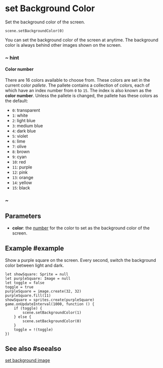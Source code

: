 # set Background Color

Set the background color of the screen.

```sig
scene.setBackgroundColor(0)
```

You can set the background color of the screen at anytime. The background color is always behind other images shown on the screen.

### ~ hint

#### Color number

There are 16 colors available to choose from. These colors are set in the current color _pallete_.
The pallete contains a collection of colors, each of which have an index number from `0` to `15`. The index
is also known as the **color number**. Unless the pallete is changed, the pallete has these colors as the
default:

* `0`: transparent
* `1`: white
* `2`: light blue
* `3`: medium blue
* `4`: dark blue
* `5`: violet
* `6`: lime
* `7`: olive
* `8`: brown
* `9`: cyan
* `10`: red
* `11`: purple
* `12`: pink
* `13`: orange
* `14`: yellow
* `15`: black

### ~

## Parameters

* **color**: the [number](/types/number) for the color to set as the background color of the screen.

## Example #example

Show a purple square on the screen. Every second, switch the background color between light and dark.

```blocks
let showSquare: Sprite = null
let purpleSquare: Image = null
let toggle = false
toggle = true
purpleSquare = image.create(32, 32)
purpleSquare.fill(11)
showSquare = sprites.create(purpleSquare)
game.onUpdateInterval(1000, function () {
    if (toggle) {
        scene.setBackgroundColor(1)
    } else {
        scene.setBackgroundColor(0)
    }
    toggle = !(toggle)
})
```

## See also #seealso

[set background image](/reference/scene/set-background-image)